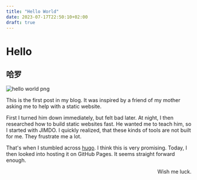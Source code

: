 ```yaml
---
title: "Hello World"
date: 2023-07-17T22:50:10+02:00
draft: true
---
```


# Hello
## 哈罗

![hello world png](/posts/hello-world/images/hello.png)


This is the first post in my blog.
It was inspired by a friend of my mother asking me to help with a static website.

First I turned him down immediately, but felt bad later.
At night, I then researched how to build static websites fast.
He wanted me to teach him, so I started with JIMDO.
I quickly realized, that these kinds of tools are not built for me.
They frustrate me a lot.

That's when I stumbled across [hugo](https://github.com/gohugoio/hugo).
I think this is very promising.
Today, I then looked into hosting it on GitHub Pages.
It seems straight forward enough.

 <p style='text-align: right;'> Wish me luck. </p>
